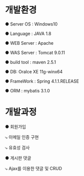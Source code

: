 # 개발환경

● Server OS : Windows10

● Language : JAVA 1.8

● WEB Server : Apache

● WAS Server : Tomcat 9.0.11

● build tool : maven 2.5.1

● DB: Oralce XE 11g-winx64

● FrameWork : Spring 4.1.1.RELEASE

● ORM : mybatis 3.1.0

# 개발과정

● 회원가입

  ⤷ 이메일 인증 구현
  
  ⤷ 유효성 검사

● 게시판 댓글

  ⤷ Ajax를 이용한 댓글 및  CRUD
